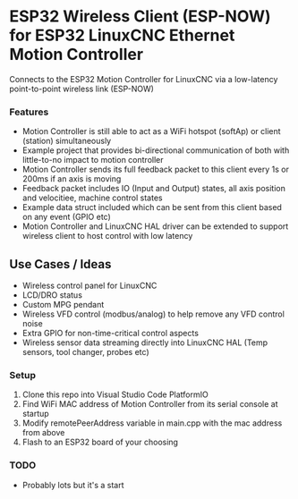 # ESP32 Wireless Client (ESP-NOW) for ESP32 LinuxCNC Ethernet Motion Controller
Connects to the ESP32 Motion Controller for LinuxCNC via a low-latency point-to-point wireless link (ESP-NOW)

### Features
* Motion Controller is still able to act as a WiFi hotspot (softAp) or client (station) simultaneously
* Example project that provides bi-directional communication of both with little-to-no impact to motion controller
* Motion Controller sends its full feedback packet to this client every 1s or 200ms if an axis is moving
* Feedback packet includes IO (Input and Output) states, all axis position and velocitiee, machine control states
* Example data struct included which can be sent from this client based on any event (GPIO etc)
* Motion Controller and LinuxCNC HAL driver can be extended to support wireless client to host control with low latency

## Use Cases / Ideas
* Wireless control panel for LinuxCNC
* LCD/DRO status
* Custom MPG pendant
* Wireless VFD control (modbus/analog) to help remove any VFD control noise
* Extra GPIO for non-time-critical control aspects
* Wireless sensor data streaming directly into LinuxCNC HAL (Temp sensors, tool changer, probes etc)


### Setup
1) Clone this repo into Visual Studio Code PlatformIO
1) Find WiFi MAC address of Motion Controller from its serial console at startup
2) Modify remotePeerAddress variable in main.cpp with the mac address from above
3) Flash to an ESP32 board of your choosing

### TODO
* Probably lots but it's a start
